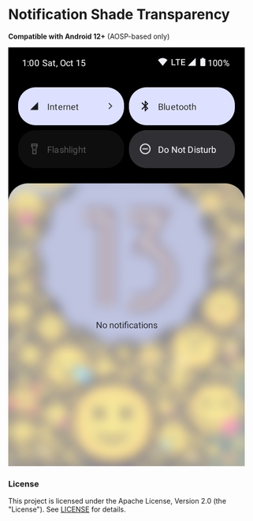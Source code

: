 # Notification Shade Transparency

**Compatible with Android 12+** (AOSP-based only)

![Android 13](https://github.com/Xposed-Modules-Repo/com.asyjaiz.a12blur/blob/main/notifshade13.png "Screenshot of module working on Android 13")

### License
This project is licensed under the Apache License, Version 2.0 (the "License"). See [LICENSE](https://github.com/AsyJAIZ/Notification-Shade-Transparency/blob/main/LICENSE) for details.
